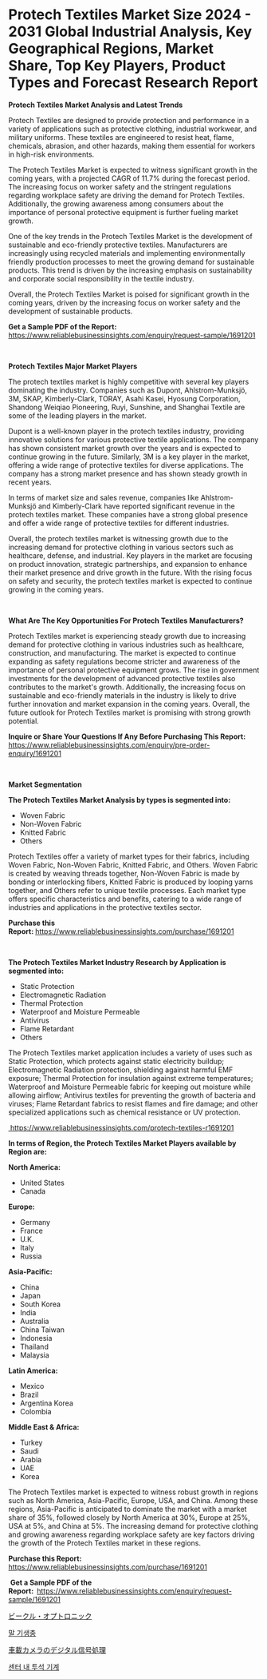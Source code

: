<p><h1>Protech Textiles Market Size 2024 - 2031 Global Industrial Analysis, Key Geographical Regions, Market Share, Top Key Players, Product Types and Forecast Research Report</h1></p><p><strong>Protech Textiles Market Analysis and Latest Trends</strong></p>
<p><p>Protech Textiles are designed to provide protection and performance in a variety of applications such as protective clothing, industrial workwear, and military uniforms. These textiles are engineered to resist heat, flame, chemicals, abrasion, and other hazards, making them essential for workers in high-risk environments.</p><p>The Protech Textiles Market is expected to witness significant growth in the coming years, with a projected CAGR of 11.7% during the forecast period. The increasing focus on worker safety and the stringent regulations regarding workplace safety are driving the demand for Protech Textiles. Additionally, the growing awareness among consumers about the importance of personal protective equipment is further fueling market growth.</p><p>One of the key trends in the Protech Textiles Market is the development of sustainable and eco-friendly protective textiles. Manufacturers are increasingly using recycled materials and implementing environmentally friendly production processes to meet the growing demand for sustainable products. This trend is driven by the increasing emphasis on sustainability and corporate social responsibility in the textile industry.</p><p>Overall, the Protech Textiles Market is poised for significant growth in the coming years, driven by the increasing focus on worker safety and the development of sustainable products.</p></p>
<p><strong>Get a Sample PDF of the Report:&nbsp;</strong> <a href="https://www.reliablebusinessinsights.com/enquiry/request-sample/1691201">https://www.reliablebusinessinsights.com/enquiry/request-sample/1691201</a></p>
<p>&nbsp;</p>
<p><strong>Protech Textiles Major Market Players</strong></p>
<p><p>The protech textiles market is highly competitive with several key players dominating the industry. Companies such as Dupont, Ahlstrom-Munksjö, 3M, SKAP, Kimberly-Clark, TORAY, Asahi Kasei, Hyosung Corporation, Shandong Weiqiao Pioneering, Ruyi, Sunshine, and Shanghai Textile are some of the leading players in the market.</p><p>Dupont is a well-known player in the protech textiles industry, providing innovative solutions for various protective textile applications. The company has shown consistent market growth over the years and is expected to continue growing in the future. Similarly, 3M is a key player in the market, offering a wide range of protective textiles for diverse applications. The company has a strong market presence and has shown steady growth in recent years.</p><p>In terms of market size and sales revenue, companies like Ahlstrom-Munksjö and Kimberly-Clark have reported significant revenue in the protech textiles market. These companies have a strong global presence and offer a wide range of protective textiles for different industries.</p><p>Overall, the protech textiles market is witnessing growth due to the increasing demand for protective clothing in various sectors such as healthcare, defense, and industrial. Key players in the market are focusing on product innovation, strategic partnerships, and expansion to enhance their market presence and drive growth in the future. With the rising focus on safety and security, the protech textiles market is expected to continue growing in the coming years.</p></p>
<p>&nbsp;</p>
<p><strong>What Are The Key Opportunities For Protech Textiles Manufacturers?</strong></p>
<p><p>Protech Textiles market is experiencing steady growth due to increasing demand for protective clothing in various industries such as healthcare, construction, and manufacturing. The market is expected to continue expanding as safety regulations become stricter and awareness of the importance of personal protective equipment grows. The rise in government investments for the development of advanced protective textiles also contributes to the market's growth. Additionally, the increasing focus on sustainable and eco-friendly materials in the industry is likely to drive further innovation and market expansion in the coming years. Overall, the future outlook for Protech Textiles market is promising with strong growth potential.</p></p>
<p><strong>Inquire or Share Your Questions If Any Before Purchasing This Report:</strong> <a href="https://www.reliablebusinessinsights.com/enquiry/pre-order-enquiry/1691201">https://www.reliablebusinessinsights.com/enquiry/pre-order-enquiry/1691201</a></p>
<p>&nbsp;</p>
<p><strong>Market Segmentation</strong></p>
<p><strong>The Protech Textiles Market Analysis by types is segmented into:</strong></p>
<p><ul><li>Woven Fabric</li><li>Non-Woven Fabric</li><li>Knitted Fabric</li><li>Others</li></ul></p>
<p><p>Protech Textiles offer a variety of market types for their fabrics, including Woven Fabric, Non-Woven Fabric, Knitted Fabric, and Others. Woven Fabric is created by weaving threads together, Non-Woven Fabric is made by bonding or interlocking fibers, Knitted Fabric is produced by looping yarns together, and Others refer to unique textile processes. Each market type offers specific characteristics and benefits, catering to a wide range of industries and applications in the protective textiles sector.</p></p>
<p><strong>Purchase this Report:&nbsp;</strong><a href="https://www.reliablebusinessinsights.com/purchase/1691201">https://www.reliablebusinessinsights.com/purchase/1691201</a></p>
<p>&nbsp;</p>
<p><strong>The Protech Textiles Market Industry Research by Application is segmented into:</strong></p>
<p><ul><li>Static Protection</li><li>Electromagnetic Radiation</li><li>Thermal Protection</li><li>Waterproof and Moisture Permeable</li><li>Antivirus</li><li>Flame Retardant</li><li>Others</li></ul></p>
<p><p>The Protech Textiles market application includes a variety of uses such as Static Protection, which protects against static electricity buildup; Electromagnetic Radiation protection, shielding against harmful EMF exposure; Thermal Protection for insulation against extreme temperatures; Waterproof and Moisture Permeable fabric for keeping out moisture while allowing airflow; Antivirus textiles for preventing the growth of bacteria and viruses; Flame Retardant fabrics to resist flames and fire damage; and other specialized applications such as chemical resistance or UV protection.</p></p>
<p><a href="https://www.reliablebusinessinsights.com/protech-textiles-r1691201">&nbsp;https://www.reliablebusinessinsights.com/protech-textiles-r1691201</a></p>
<p><strong>In terms of Region, the Protech Textiles Market Players available by Region are:</strong></p>
<p>
    <p> <strong> North America: </strong>
        <ul>
            <li>United States</li>
            <li>Canada</li>
        </ul>
        </p> 
    <p> <strong> Europe: </strong>
        <ul>
            <li>Germany</li>
            <li>France</li>
            <li>U.K.</li>
            <li>Italy</li>
            <li>Russia</li>
        </ul>
        </p> 
    <p> <strong> Asia-Pacific: </strong>
        <ul>
            <li>China</li>
            <li>Japan</li>
            <li>South Korea</li>
            <li>India</li>
            <li>Australia</li>
            <li>China Taiwan</li>
            <li>Indonesia</li>
            <li>Thailand</li>
            <li>Malaysia</li>
        </ul>
        </p> 
    <p> <strong> Latin America: </strong>
        <ul>
            <li>Mexico</li>
            <li>Brazil</li>
            <li>Argentina Korea</li>
            <li>Colombia</li>
        </ul>
        </p> 
    <p> <strong> Middle East & Africa: </strong>
        <ul>
            <li>Turkey</li>
            <li>Saudi</li>
            <li>Arabia</li>
            <li>UAE</li>
            <li>Korea</li>
        </ul>
    </p>
    </p>
<p><p>The Protech Textiles market is expected to witness robust growth in regions such as North America, Asia-Pacific, Europe, USA, and China. Among these regions, Asia-Pacific is anticipated to dominate the market with a market share of 35%, followed closely by North America at 30%, Europe at 25%, USA at 5%, and China at 5%. The increasing demand for protective clothing and growing awareness regarding workplace safety are key factors driving the growth of the Protech Textiles market in these regions.</p></p>
<p><strong>Purchase this Report: </strong><a href="https://www.reliablebusinessinsights.com/purchase/1691201">https://www.reliablebusinessinsights.com/purchase/1691201</a></p>
<p>&nbsp;<strong>Get a Sample PDF of the Report:&nbsp;&nbsp;</strong><a href="https://www.reliablebusinessinsights.com/enquiry/request-sample/1691201">https://www.reliablebusinessinsights.com/enquiry/request-sample/1691201</a></p>
<p><strong></strong></p>
<p><p><a href="https://medium.com/@stefansmith00/%E8%BB%8A%E4%B8%A1%E3%82%AA%E3%83%97%E3%83%88%E3%83%AD%E3%83%8B%E3%82%AF%E3%82%B9%E5%B8%82%E5%A0%B4%E3%81%AE%E5%88%86%E6%9E%90%E3%81%A8-2024%E5%B9%B4%E3%81%8B%E3%82%892031%E5%B9%B4%E3%81%BE%E3%81%A7%E3%81%AE%E3%82%B5%E3%82%A4%E3%82%BA%E4%BA%88%E6%B8%AC-1b70b485f957">ビークル・オプトロニック</a></p><p><a href="https://medium.com/@dudleyferry/%EB%A7%90-%EA%B8%B0%EC%83%9D%EC%B6%A9-%EC%95%BD%EC%8B%9C%EC%9E%A5-%EC%A0%84%EB%A7%9D-%EC%82%B0%EC%97%85-%EA%B0%9C%EC%9A%94-%EB%B0%8F-%EC%98%88%EC%B8%A1-2024%EB%85%84%EB%B6%80%ED%84%B0-2031%EB%85%84-02e57aaa34d6">말 기생충</a></p><p><a href="https://medium.com/@willismills2023/%E3%82%AB%E3%83%BC%E3%82%AB%E3%83%A1%E3%83%A9%E5%B8%82%E5%A0%B4%E3%81%AE%E3%83%87%E3%82%B8%E3%82%BF%E3%83%AB%E4%BF%A1%E5%8F%B7%E5%87%A6%E7%90%86%E3%81%AE%E8%A6%8F%E6%A8%A1%E3%81%AF-%E3%82%B0%E3%83%AD%E3%83%BC%E3%83%90%E3%83%AB%E7%94%A3%E6%A5%AD%E3%81%AB%E3%81%8A%E3%81%91%E3%82%8B%E6%9C%80%E9%81%A9%E3%81%AA%E3%83%9E%E3%83%BC%E3%82%B1%E3%83%86%E3%82%A3%E3%83%B3%E3%82%B0%E3%83%81%E3%83%A3%E3%83%B3%E3%83%8D%E3%83%AB%E3%82%92%E6%98%8E%E3%82%89%E3%81%8B%E3%81%AB%E3%81%97%E3%81%BE%E3%81%99-794d486cec8b">車載カメラのデジタル信号処理</a></p><p><a href="https://medium.com/@mathieu.rico66/%EC%9D%B8%EC%84%BC%ED%84%B0-%EB%8B%A4%EC%9D%B4%EC%96%BC%EB%A6%AC%EC%8B%9C%EC%8A%A4-%EA%B8%B0%EA%B3%84-%EC%8B%9C%EC%9E%A5-%EA%B2%BD%EC%9F%81-%EB%B6%84%EC%84%9D-%EC%8B%9C%EC%9E%A5-%EB%8F%99%ED%96%A5-%EB%B0%8F-2031%EB%85%84%EA%B9%8C%EC%A7%80%EC%9D%98-%EC%98%88%EC%B8%A1-090d42ba1e72">센터 내 투석 기계</a></p></p>